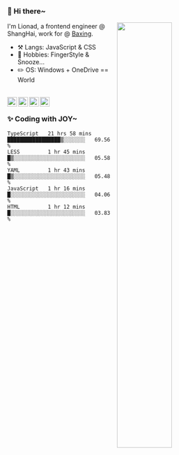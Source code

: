 ### 👋 Hi there~

[<img align="right" width="50%" src="https://github-readme-stats.vercel.app/api?username=Lionad-Morotar&show_icons=true">](https://metrics.lecoq.io/ouuan?template=classic)

I'm Lionad, a frontend engineer @ ShangHai, work for @ [Baxing](https://github.com/baixing).

- ⚒️ Langs: JavaScript & CSS
- 🎨 Hobbies: FingerStyle & Snooze...
- ✏️ OS: Windows + OneDrive == World

<br />

<a href="https://www.lionad.art">
  <img align="left" alt="lionad-art" width="22px" src="https://cdn.jsdelivr.net/npm/simple-icons@3.1.0/icons/wordpress.svg" />
</a>
<a href="#1806234223">
  <img align="left" alt="1806234223" width="22px" src="https://cdn.jsdelivr.net/npm/simple-icons@3.1.0/icons/tencentqq.svg" />
</a>
<a href="https://www.zhihu.com/people/Lionad">
  <img align="left" alt="132yse" width="22px" src="https://cdn.jsdelivr.net/npm/simple-icons@3.1.0/icons/zhihu.svg" />
</a>
<a href="https://github.com/Lionad-Morotar">
  <img align="left" alt="yisar" width="22px" src="https://cdn.jsdelivr.net/npm/simple-icons@3.1.0/icons/github.svg" />
</a>

<br />

### ✨ Coding with JOY~

<!--START_SECTION:waka-->
```text
TypeScript   21 hrs 58 mins  █████████████████▒░░░░░░░   69.56 % 
LESS         1 hr 45 mins    █▒░░░░░░░░░░░░░░░░░░░░░░░   05.58 % 
YAML         1 hr 43 mins    █▒░░░░░░░░░░░░░░░░░░░░░░░   05.48 % 
JavaScript   1 hr 16 mins    █░░░░░░░░░░░░░░░░░░░░░░░░   04.06 % 
HTML         1 hr 12 mins    █░░░░░░░░░░░░░░░░░░░░░░░░   03.83 % 
```
<!--END_SECTION:waka-->
